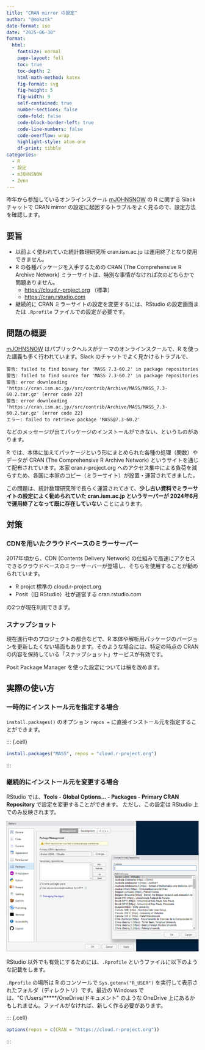 ```yaml
---
title: "CRAN mirror の設定"
author: "@mokztk"
date-format: iso
date: "2025-06-30"
format:
  html: 
    fontsize: normal
    page-layout: full
    toc: true
    toc-depth: 2
    html-math-method: katex
    fig-format: svg
    fig-height: 5
    fig-width: 9
    self-contained: true
    number-sections: false
    code-fold: false
    code-block-border-left: true
    code-line-numbers: false
    code-overflow: wrap
    highlight-style: atom-one
    df-print: tibble
categories:
  - R
  - 設定
  - mJOHNSNOW
  - Zenn
---
```






昨年から参加しているオンラインスクール [mJOHNSNOW](https://mmedici.co.jp/mjohnsnow) の R に関する Slack チャットで CRAN mirror の設定に起因するトラブルをよく見るので、設定方法を確認します。

## 要旨

- 以前よく使われていた統計数理研究所 cran.ism.ac.jp は運用終了となり使用できません。
- R の各種パッケージを入手するための CRAN (The Comprehensive R Archive Network) ミラーサイトは、特別な事情がなければ次のどちらかで問題ありません。
    - https://cloud.r-project.org （標準）
    - https://cran.rstudio.com
- 継続的に CRAN ミラーサイトの設定を変更するには、RStudio の設定画面または `.Rprofile` ファイルでの設定が必要です。

## 問題の概要

[mJOHNSNOW](https://mmedici.co.jp/mjohnsnow) はパブリックヘルスがテーマのオンラインスクールで、R を使った講義も多く行われています。Slack のチャットでよく見かけるトラブルで、

```
警告: failed to find binary for 'MASS 7.3-60.2' in package repositories
警告: failed to find source for 'MASS 7.3-60.2' in package repositories
警告: error downloading 'https://cran.ism.ac.jp//src/contrib/Archive/MASS/MASS_7.3-60.2.tar.gz' [error code 22]
警告: error downloading 'https://cran.ism.ac.jp//src/contrib/Archive/MASS/MASS_7.3-60.2.tar.gz' [error code 22]
エラー: failed to retrieve package 'MASS@7.3-60.2'
```

などのメッセージが出てパッケージのインストールができない、というものがあります。

R では、本体に加えてパッケージという形にまとめられた各種の処理（関数）やデータが CRAN (The Comprehensive R Archive Network) というサイトを通じて配布されています。本家 cran.r-project.org へのアクセス集中による負荷を減らすため、各国に本家のコピー（ミラーサイト）が設置・運営されてきました。

この問題は、統計数理研究所で長らく運営されてきて、**少し古い資料でミラーサイトの設定によく勧められていた cran.ism.ac.jp というサーバーが 2024年6月で運用終了となって既に存在していない** ことによります。

## 対策

### CDNを用いたクラウドベースのミラーサーバー

2017年頃から、CDN (Contents Delivery Network) の仕組みで高速にアクセスできるクラウドベースのミラーサーバーが登場し、そちらを使用することが勧められています。

- R projct 標準の cloud.r-project.org
- Posit（旧 RStudio）社が運営する cran.rstudio.com

の2つが現在利用できます。

### スナップショット

現在進行中のプロジェクトの都合などで、R 本体や解析用パッケージのバージョンを更新したくない場面もあります。そのような場合には、特定の時点の CRAN の内容を保持している「スナップショット」サービスが有効です。

Posit Package Manager を使った設定については稿を改めます。

## 実際の使い方

### 一時的にインストール元を指定する場合

`install.packages()` のオプション `repos =` に直接インストール元を指定することができます。




::: {.cell}

```{.r .cell-code}
install.packages("MASS", repos = "cloud.r-project.org")
```
:::




### 継続的にインストール元を変更する場合

RStudio では、**Tools - Global Options... - Packages - Primary CRAN Repository** で設定を変更することができます。
ただし、この設定は RStudio 上でのみ反映されます。

![RStudio setting](../images/setting_cran_mirror-1.png)

RStudio 以外でも有効にするためには、`.Rprofile` というファイルに以下のような記載をします。

`.Rprofile` の場所は R のコンソールで `Sys.getenv("R_USER")` を実行して表示されたフォルダ（ディレクトリ）です。最近の Windows では、"C:/Users/*****/OneDrive/ドキュメント" のような OneDrive 上にあるかもしれません。ファイルがなければ、新しく作る必要があります。




::: {.cell}

```{.r .cell-code}
options(repos = c(CRAN = "https://cloud.r-project.org"))
```
:::
